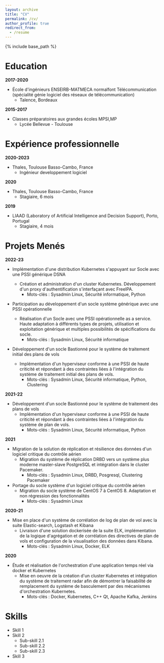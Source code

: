 ```yaml
---
layout: archive
title: "CV"
permalink: /cv/
author_profile: true
redirect_from:
  - /resume
---
```


{% include base_path %}

Education
======
**2017-2020**
- École d'ingénieurs ENSEIRB-MATMECA normalfont Télécommunication (spécialité génie logiciel des réseaux de télécommunication)
  - Talence, Bordeaux

**2015-2017**
- Classes préparatoires aux grandes écoles MPSI,MP
  - Lycée Bellevue - Toulouse

Expérience professionnelle
======
**2020-2023**
- Thales, Toulouse Basso-Cambo, France
  - Ingénieur developpement logiciel
  
**2020**
- Thales, Toulouse Basso-Cambo, France
  - Stagiaire, 6 mois
  
**2019**
- LIAAD (Laboratory of Artificial Intelligence and Decision Support), Porto, Portugal
  - Stagiaire, 4 mois
 
Projets Menés
======

**2022-23**
- Implémentation d'une distribution Kubernetes s'appuyant sur Socle avec une PSSI générique DSNA
  - Création et administration d'un cluster Kubernetes. Développement d'un proxy d'authentification s'interfaçant avec FreeIPA.
    - Mots-clés : Sysadmin Linux, Sécurité informatique, Python
    
- Participation au développement d'un socle système générique avec une PSSI opérationnelle
  - Réalisation d'un Socle avec une PSSI opérationnelle as a service. Haute adaptation à différents types de projets, utilisation et exploitation générique et multiples possibilités de spécifications du socle.
    - Mots-clés : Sysadmin Linux, Sécurité informatique
    
 - Développement d'un socle Bastionné pour le système de traitement initial des plans de vols
   - Implémentation d'un hyperviseur conforme à une PSSI de haute criticité et  répondant à des contraintes liées à l'intégration du système de traitement initial des plans de vols.
     - Mots-clés : Sysadmin Linux, Sécurité informatique, Python, Clustering

**2021-22**
 - Développement d'un socle Bastionné pour le système de traitement des plans de vols
   - Implémentation d'un hyperviseur conforme à une PSSI de haute criticité et répondant à des contraintes liées à l'intégration du système de plan de vols.
     - Mots-clés : Sysadmin Linux, Sécurité informatique, Python

**2021**
  - Migration de la solution de réplication et résilience des données d'un logiciel critique du contrôle aérien
    - Migration du système de réplication DRBD vers un système plus moderne master-slave PostgreSQL et intégration dans le cluster Pacemaker.
      - Mots-clés : Sysadmin Linux, DRBD, Posgresql, Clustering Pacemaker
  - Portage du socle système d'un logiciel critique du contrôle aérien
    -  Migration du socle système de CentOS 7 à CentOS 8. Adaptation et non régression des fonctionnalités
       - Mots-clés : Sysadmin Linux
     
**2020-21**
- Mise en place d'un système de corrélation de log de plan de vol avec la suite Elastic-search, Logstash et Kibana
  - Livraison d'une solution dockerisée de la suite ELK, implémentation de la logique d'agrégation et de corrélation des directives de plan de vols et configuration de la visualisation des données dans Kibana. 
     - Mots-clés : Sysadmin Linux, Docker, ELK

**2020**
- Étude et réalisation de l'orchestration d'une application temps réel via docker et Kubernetes
  - Mise en oeuvre de la création d'un cluster Kubernetes et intégration du système de traitement radar afin de démontrer la faisabilité de remplacement du système de basculement par des mécanismes d'orchestration Kubernetes.
    - Mots-clés : Docker, Kubernetes, C++ Qt, Apache Kafka, Jenkins
 
Skills
======
* Skill 1
* Skill 2
  * Sub-skill 2.1
  * Sub-skill 2.2
  * Sub-skill 2.3
* Skill 3
